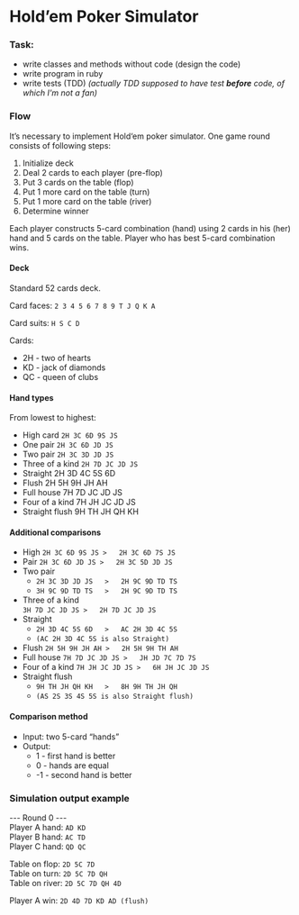 # Hold’em Poker Simulator
 
### Task:
* write classes and methods without code (design the code)
* write program in ruby
* write tests (TDD) *(actually TDD supposed to have test **before** code, of which I'm not a fan)*

### Flow
It’s necessary to implement Hold‘em poker simulator. 
One game round consists of following steps:
1. Initialize deck
1. Deal 2 cards to each player (pre-flop)
1. Put 3 cards on the table (flop)
1. Put 1 more card on the table (turn)
1. Put 1 more card on the table (river)
1. Determine winner

Each player constructs 5-card combination (hand) using 2 cards in his (her) hand and 5 cards on the table. 
Player who has best 5-card combination wins.

#### Deck
Standard 52 cards deck.

Card faces: `2 3 4 5 6 7 8 9 T J Q K A`

Card suits: `H S C D`

Cards:	
* 2H - two of hearts  
* KD - jack of diamonds  
* QC - queen of clubs  
	
#### Hand types
From lowest to highest:
* High card	`2H 3C 6D 9S JS`
* One pair	`2H 3C 6D JD JS`
* Two pair	`2H 3C 3D JD JS`
* Three of a kind	`2H 7D JC JD JS`
* Straight	2H 3D 4C 5S 6D
* Flush	2H 5H 9H JH AH
* Full house	7H 7D JC JD JS
* Four of a kind	7H JH JC JD JS
* Straight flush	9H TH JH QH KH

#### Additional comparisons
* High	`2H 3C 6D 9S JS	>	2H 3C 6D 7S JS`
* Pair	`2H 3C 6D JD JS	>	2H 3C 5D JD JS`
* Two pair	
    * `2H 3C 3D JD JS	>	2H 9C 9D TD TS`
    * `3H 9C 9D TD TS	>	2H 9C 9D TD TS`
* Three of a kind	
    `3H 7D JC JD JS	>	2H 7D JC JD JS`
* Straight	
    * `2H 3D 4C 5S 6D	>	AC 2H 3D 4C 5S`
	* `(AC 2H 3D 4C 5S is also Straight)`
* Flush	`2H 5H 9H JH AH	>	2H 5H 9H TH AH`
* Full house	`7H 7D JC JD JS	>	JH JD 7C 7D 7S`
* Four of a kind	`7H JH JC JD JS	>	6H JH JC JD JS`
* Straight flush	
    * `9H TH JH QH KH	>	8H 9H TH JH QH`
	* `(AS 2S 3S 4S 5S is also Straight flush)`

#### Comparison method
* Input:	two 5-card “hands”
* Output:	
     * 1 - first hand is better
     * 0 - hands are equal
     * -1 - second hand is better

### Simulation output example
--- Round 0 ---  
Player A hand:	`AD KD`  
Player B hand:	`AC TD`  
Player C hand:	`QD QC`  
  
Table on flop:	`2D 5C 7D`   
Table on turn:	`2D 5C 7D QH`   
Table on river:	`2D 5C 7D QH 4D`   
 
Player A win:	`2D 4D 7D KD AD (flush)`  
